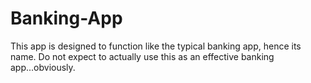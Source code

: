 # Banking-App
This app is designed to function like the typical banking app, hence its name.
Do not expect to actually use this as an effective banking app...obviously.
